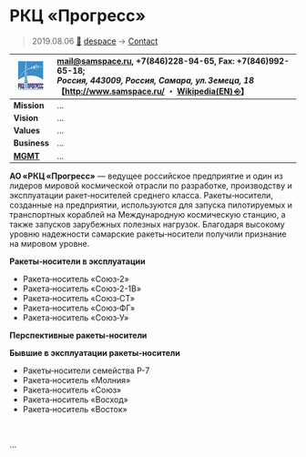 # РКЦ «Прогресс»
> 2019.08.06 [🚀](../index/index.md) [despace](index.md) → [Contact](contact.md)

|[![](f/con/r/rkc_progress_logo1_thumb.jpg)](f/con/r/rkc_progress_logo1.png)|<mail@samspace.ru>, +7(846)228-94-65, Fax: +7(846)992-65-18;<br> *Россия, 443009, Россия, Самара, ул. Земеца, 18*<br> 【<http://www.samspace.ru/> ・ [Wikipedia(EN) ⎆](https://en.wikipedia.org/wiki/Progress_Rocket_Space_Centre)】|
|:--|:--|
|**Mission**|…|
|**Vision**|…|
|**Values**|…|
|**Business**|…|
|**[MGMT](mgmt.md)**|…|

**АО «РКЦ «Прогресс»** — ведущее российское предприятие и один из лидеров мировой космической отрасли по разработке, производству и эксплуатации ракет‑носителей среднего класса. Ракеты‑носители, созданные на предприятии, используются для запуска пилотируемых и транспортных кораблей на Международную космическую станцию, а также запусков зарубежных полезных нагрузок. Благодаря высокому уровню надежности самарские ракеты‑носители получили признание на мировом уровне.

**Ракеты‑носители в эксплуатации**

   - Ракета‑носитель «Союз‑2»
   - Ракета‑носитель «Союз‑2-1В»
   - Ракета‑носитель «Союз‑СТ»
   - Ракета‑носитель «Союз‑ФГ»
   - Ракета‑носитель «Союз‑У»

**Перспективные ракеты‑носители**

**Бывшие в эксплуатации ракеты‑носители**

   - Ракеты‑носители семейства Р-7
   - Ракета‑носитель «Молния»
   - Ракета‑носитель «Союз»
   - Ракета‑носитель «Восход»
   - Ракета‑носитель «Восток»

<p style="page-break-after:always"> </p>

…
